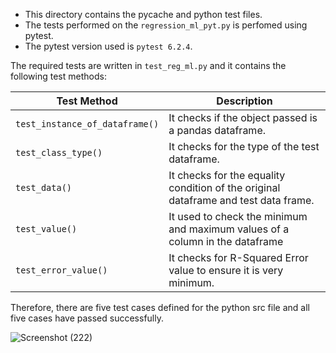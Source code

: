  - This directory contains the pycache and python test files.
 - The tests performed on the `regression_ml_pyt.py` is perfomed using pytest.
 - The pytest version used is `pytest 6.2.4`. 


The required tests are written in `test_reg_ml.py` and it contains the following test methods:

|Test Method | Description  |
|--|--|
| `test_instance_of_dataframe()` | It checks if the object passed is a pandas dataframe.  |
| `test_class_type()`| It checks for the type of the test dataframe.|
| `test_data()`| It checks for the equality condition of the original dataframe and test data frame.|
|  `test_value()`| It used to check the minimum and maximum values of a column in the dataframe|
| `test_error_value()`| It checks for R-Squared Error value to ensure it is very minimum. |

Therefore, there are five test cases defined for the python src file and all five cases have passed successfully.

![Screenshot (222)](https://user-images.githubusercontent.com/65439506/126147308-8d47d506-2b93-4860-9c7b-56f5a15d2ccb.png)

